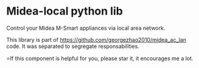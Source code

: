 # Midea-local python lib

Control your Midea M-Smart appliances via local area network.

This library is part of https://github.com/georgezhao2010/midea_ac_lan code. It was separated to segregate responsabilities.

⭐If this component is helpful for you, please star it, it encourages me a lot.
